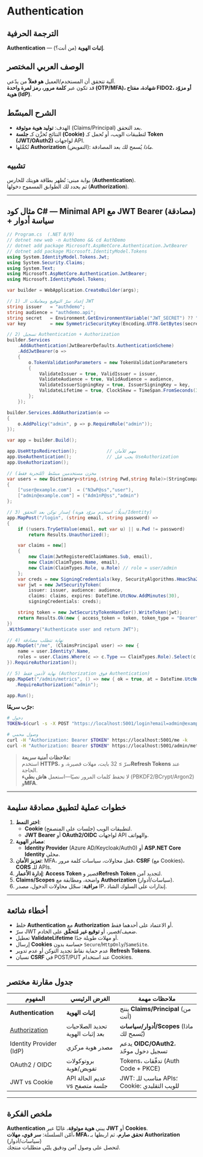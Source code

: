 # **Authentication**

## الترجمة الحرفية  
**Authentication** — **إثبات الهوية** (من أنت؟).

## الوصف العربي المختصر  
آلية تتحقق أن المستخدم/العميل **هو فعلاً** من يدّعي.  
قد تكون عبر **كلمة مرور، رمز لمرة واحدة (OTP/MFA)، شهادة، مفتاح FIDO2، أو مزوّد هوية (IdP)**.

## الشرح المبسّط  
- الهدف: **توليد هوية موثوقة** (Claims/Principal) بعد التحقق.  
- النتائج تُخزَّن كـ **جلسة (Cookie)** لتطبيقات الويب، أو تُحمل كـ **Token (JWT/OAuth2)** لواجهات API.  
- تُكمِّلها **Authorization** (التفويض): *ماذا* يُسمح لك بعد المصادقة.

## تشبيه  
بوابة مبنى: تُظهر بطاقة هويتك للحارس (**Authentication**).  
ثم يحدد لك الطوابق المسموح دخولها (**Authorization**).

---

## مثال كود C# — Minimal API مع **JWT Bearer** (مصادقة) + سياسة أدوار

```csharp
// Program.cs  (.NET 8/9)
// dotnet new web -n AuthDemo && cd AuthDemo
// dotnet add package Microsoft.AspNetCore.Authentication.JwtBearer
// dotnet add package Microsoft.IdentityModel.Tokens
using System.IdentityModel.Tokens.Jwt;
using System.Security.Claims;
using System.Text;
using Microsoft.AspNetCore.Authentication.JwtBearer;
using Microsoft.IdentityModel.Tokens;

var builder = WebApplication.CreateBuilder(args);

// 1) إعداد سرّ التوقيع ومعاملات الـ JWT
string issuer   = "authdemo";
string audience = "authdemo.api";
string secret   = Environment.GetEnvironmentVariable("JWT_SECRET") ?? "dev-secret-please-change-to-32bytes+";
var key         = new SymmetricSecurityKey(Encoding.UTF8.GetBytes(secret));

// 2) تسجيل Authentication + Authorization
builder.Services
    .AddAuthentication(JwtBearerDefaults.AuthenticationScheme)
    .AddJwtBearer(o =>
    {
        o.TokenValidationParameters = new TokenValidationParameters
        {
            ValidateIssuer = true, ValidIssuer = issuer,
            ValidateAudience = true, ValidAudience = audience,
            ValidateIssuerSigningKey = true, IssuerSigningKey = key,
            ValidateLifetime = true, ClockSkew = TimeSpan.FromSeconds(30)
        };
    });

builder.Services.AddAuthorization(o =>
{
    o.AddPolicy("admin", p => p.RequireRole("admin"));
});

var app = builder.Build();

app.UseHttpsRedirection();           // مهم للأمان
app.UseAuthentication();             // يجب قبل UseAuthorization
app.UseAuthorization();

// مخزن مستخدمين مبسّط (للتجربة فقط)
var users = new Dictionary<string,(string Pwd,string Role)>(StringComparer.OrdinalIgnoreCase)
{
    ["user@example.com"]  = ("N3wP@ss","user"),
    ["admin@example.com"] = ("Adm1nP@ss","admin")
};

// 3) إصدار توكن بعد التحقق (بديلًا: استخدم مزوّد هوية/Identity)
app.MapPost("/login", (string email, string password) =>
{
    if (!users.TryGetValue(email, out var u) || u.Pwd != password)
        return Results.Unauthorized();

    var claims = new[]
    {
        new Claim(JwtRegisteredClaimNames.Sub, email),
        new Claim(ClaimTypes.Name, email),
        new Claim(ClaimTypes.Role, u.Role) // role = user/admin
    };
    var creds = new SigningCredentials(key, SecurityAlgorithms.HmacSha256);
    var jwt = new JwtSecurityToken(
        issuer: issuer, audience: audience,
        claims: claims, expires: DateTime.UtcNow.AddMinutes(30),
        signingCredentials: creds);

    string token = new JwtSecurityTokenHandler().WriteToken(jwt);
    return Results.Ok(new { access_token = token, token_type = "Bearer", expires_in = 1800 });
})
.WithSummary("Authenticate user and return JWT");

// 4) نهاية تتطلب مصادقة
app.MapGet("/me", (ClaimsPrincipal user) => new {
    name = user.Identity?.Name,
    roles = user.Claims.Where(c => c.Type == ClaimTypes.Role).Select(c => c.Value)
}).RequireAuthorization();

// 5) نهاية لأدمن فقط (Authorization فوق Authentication)
app.MapGet("/admin/metrics", () => new { ok = true, at = DateTime.UtcNow })
   .RequireAuthorization("admin");

app.Run();
```

**جرّب سريعًا:**
```bash
# دخول
TOKEN=$(curl -s -X POST "https://localhost:5001/login?email=admin@example.com&password=Adm1nP@ss" -k | jq -r .access_token)

# وصول محمي
curl -H "Authorization: Bearer $TOKEN" https://localhost:5001/me -k
curl -H "Authorization: Bearer $TOKEN" https://localhost:5001/admin/metrics -k
```

> **ملاحظات أمنية سريعة:**  
> استخدم **HTTPS**، سرّ ≥ 32 بايت، مهلات قصيرة، و**Refresh Tokens** عند الحاجة.  
> لا تحفظ كلمات المرور نصيًا—استعمل **هاش بطيء** (PBKDF2/BCrypt/Argon2) و**MFA**.

---

## خطوات عملية لتطبيق مصادقة سليمة
1. **اختر النمط**:  
   - **Cookie** لتطبيقات الويب (جلسات على المتصفح).  
   - **JWT Bearer** أو **OAuth2/OIDC** لواجهات API والهواتف.  
2. **مصادر الهوية**:  
   - **Identity Provider** (Azure AD/Keycloak/Auth0) أو **ASP.NET Core Identity** محلي.  
3. **تعزيز الأمان**: MFA، قفل محاولات، سياسات كلمة مرور، **CSRF** (مع Cookies)، **CORS** للـ APIs.  
4. **إدارة الأعمار**: **Access Token** قصير و**Refresh Token** لتجديد آمن.  
5. **Claims/Scopes** واضحة، ومطابقة مع **Authorization** (سياسات/أدوار).  
6. **مراقبة**: سجّل محاولات الدخول، مصدر IP، إنذارات على السلوك الشاذ.

---

## أخطاء شائعة
- خلط **Authentication** مع **Authorization** أو الاعتماد على أحدهما فقط.  
- سرّ JWT ضعيف/قصير، أو **توقيع غير مُتحقّق** على الخادم.  
- تعطيل **ValidateLifetime** أو مهلات طويلة جدًا.  
- إرسال **Cookies** حساسة بدون `Secure`/`HttpOnly`/`SameSite`.  
- عدم حماية نقاط تجديد التوكن أو عدم تدوير **Refresh Tokens**.  
- نسيان **CSRF** في POST/PUT عند استخدام Cookies.

---

## جدول مقارنة مختصر

| المفهوم | الغرض الرئيسي | ملاحظات مهمة |
|---|---|---|
| **Authentication** | **إثبات الهوية** | ينتج **Claims/Principal** (من أنت) |
| [Authorization](authorization.md) | تحديد الصلاحيات بعد إثبات الهوية | **أدوار/سياسات/Scopes** (ماذا يُسمح لك) |
| Identity Provider (IdP) | مصدر هوية مركزي | يدعم **OIDC/OAuth2**، تسجيل دخول موحّد |
| OAuth2 / OIDC | بروتوكولات تفويض/هوية | Tokens، تدفّقات (Auth Code + PKCE) |
| JWT vs Cookie | API عديم الحالة vs جلسة متصفح | JWT: مناسب للـ APIs؛ Cookie: للويب التقليدي |

---

## ملخص الفكرة  
**Authentication** يبني **هوية موثوقة**، غالبًا عبر **JWT** أو **Cookies**.  
أمّن السلسلة: **سر قوي، مهلات، MFA، تحقق صارم**، ثم اربطها بـ **Authorization** (سياسات/أدوار)  
لتحصل على وصول آمن ودقيق يلبّي متطلبات منتجك.
